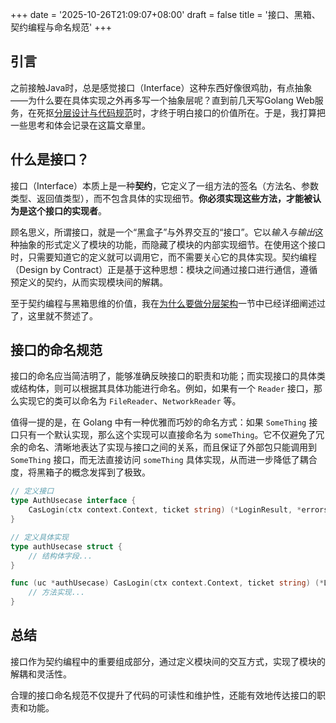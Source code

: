 +++
date = '2025-10-26T21:09:07+08:00'
draft = false
title = '接口、黑箱、契约编程与命名规范'
+++

## 引言

之前接触Java时，总是感觉接口（Interface）这种东西好像很鸡肋，有点抽象——为什么要在具体实现之外再多写一个抽象层呢？直到前几天写Golang Web服务，在死抠[分层设计与代码规范](./reflections-on-layered-architecture.md)时，才终于明白接口的价值所在。于是，我打算把一些思考和体会记录在这篇文章里。

## 什么是接口？

接口（Interface）本质上是一种**契约**，它定义了一组方法的签名（方法名、参数类型、返回值类型），而不包含具体的实现细节。**你必须实现这些方法，才能被认为是这个接口的实现者**。

顾名思义，所谓接口，就是一个“黑盒子”与外界交互的“接口”。它以*输入与输出*这种抽象的形式定义了模块的功能，而隐藏了模块的内部实现细节。在使用这个接口时，只需要知道它的定义就可以调用它，而不需要关心它的具体实现。契约编程（Design by Contract）正是基于这种思想：模块之间通过接口进行通信，遵循预定义的契约，从而实现模块间的解耦。

至于契约编程与黑箱思维的价值，我在[为什么要做分层架构](./reflections-on-layered-architecture.md#为什么要做分层架构)一节中已经详细阐述过了，这里就不赘述了。

## 接口的命名规范

接口的命名应当简洁明了，能够准确反映接口的职责和功能；而实现接口的具体类或结构体，则可以根据其具体功能进行命名。例如，如果有一个 `Reader` 接口，那么实现它的类可以命名为 `FileReader`、`NetworkReader` 等。

值得一提的是，在 Golang 中有一种优雅而巧妙的命名方式：如果 `SomeThing` 接口只有一个默认实现，那么这个实现可以直接命名为 `someThing`。它不仅避免了冗余的命名、清晰地表达了实现与接口之间的关系，而且保证了外部包只能调用到 `SomeThing` 接口，而无法直接访问 `someThing` 具体实现，从而进一步降低了耦合度，将黑箱子的概念发挥到了极致。

```go
// 定义接口
type AuthUsecase interface {
	CasLogin(ctx context.Context, ticket string) (*LoginResult, *errors.Error)
}

// 定义具体实现
type authUsecase struct {
	// 结构体字段...
}

func (uc *authUsecase) CasLogin(ctx context.Context, ticket string) (*LoginResult, *errors.Error) {
    // 方法实现...
}
```

## 总结

接口作为契约编程中的重要组成部分，通过定义模块间的交互方式，实现了模块的解耦和灵活性。

合理的接口命名规范不仅提升了代码的可读性和维护性，还能有效地传达接口的职责和功能。